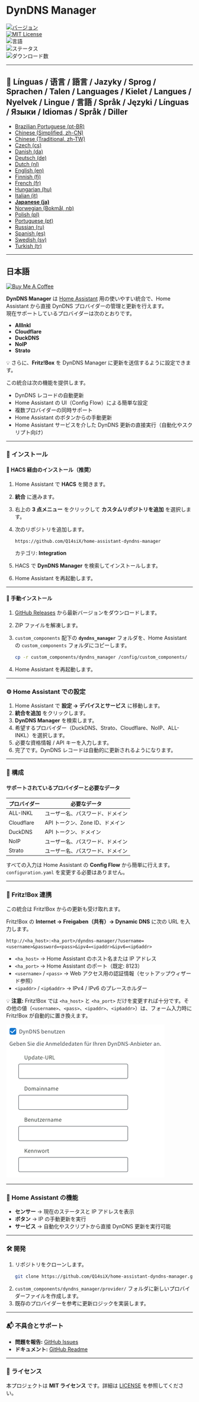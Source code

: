 # DynDNS Manager

[![バージョン](https://img.shields.io/github/v/release/Q14siX/home-assistant-dyndns-manager)](https://github.com/Q14siX/home-assistant-dyndns-manager/releases)  
[![MIT License](https://img.shields.io/badge/License-MIT-green.svg)](LICENSE)  
![言語](https://img.shields.io/badge/languages-20-blue.svg)  
![ステータス](https://img.shields.io/badge/status-stable-brightgreen.svg)  
![ダウンロード数](https://img.shields.io/github/downloads/Q14siX/home-assistant-dyndns-manager/total)

---

## 📌 Línguas / 语言 / 語言 / Jazyky / Sprog / Sprachen / Talen / Languages / Kielet / Langues / Nyelvek / Lingue / 言語 / Språk / Języki / Línguas / Языки / Idiomas / Språk / Diller
- [Brazilian Portuguese (pt-BR)](https://github.com/Q14siX/home-assistant-dyndns-manager/blob/main/README/README_PT-BR.md#portugues-brasileiro)
- [Chinese (Simplified, zh-CN)](https://github.com/Q14siX/home-assistant-dyndns-manager/blob/main/README/README_ZH-CN.md#简体中文)
- [Chinese (Traditional, zh-TW)](https://github.com/Q14siX/home-assistant-dyndns-manager/blob/main/README/README_ZH-TW.md#繁體中文)
- [Czech (cs)](https://github.com/Q14siX/home-assistant-dyndns-manager/blob/main/README/README_CS.md#czech)
- [Danish (da)](https://github.com/Q14siX/home-assistant-dyndns-manager/blob/main/README/README_DA.md#dansk)
- [Deutsch (de)](https://github.com/Q14siX/home-assistant-dyndns-manager/blob/main/README/README_DE.md#deutsch)
- [Dutch (nl)](https://github.com/Q14siX/home-assistant-dyndns-manager/blob/main/README/README_NL.md#dutch)
- [English (en)](https://github.com/Q14siX/home-assistant-dyndns-manager/blob/main/README/README_EN.md#english)
- [Finnish (fi)](https://github.com/Q14siX/home-assistant-dyndns-manager/blob/main/README/README_FI.md#suomi)
- [French (fr)](https://github.com/Q14siX/home-assistant-dyndns-manager/blob/main/README/README_FR.md#français)
- [Hungarian (hu)](https://github.com/Q14siX/home-assistant-dyndns-manager/blob/main/README/README_HU.md#magyar)
- [Italian (it)](https://github.com/Q14siX/home-assistant-dyndns-manager/blob/main/README/README_IT.md#italiano)
- [**Japanese (ja)**](https://github.com/Q14siX/home-assistant-dyndns-manager/blob/main/README/README_JA.md#日本語)
- [Norwegian (Bokmål, nb)](https://github.com/Q14siX/home-assistant-dyndns-manager/blob/main/README/README_NB.md#norsk)
- [Polish (pl)](https://github.com/Q14siX/home-assistant-dyndns-manager/blob/main/README/README_PL.md#polski)
- [Portuguese (pt)](https://github.com/Q14siX/home-assistant-dyndns-manager/blob/main/README/README_PT.md#português)
- [Russian (ru)](https://github.com/Q14siX/home-assistant-dyndns-manager/blob/main/README/README_RU.md#Русский)
- [Spanish (es)](https://github.com/Q14siX/home-assistant-dyndns-manager/blob/main/README/README_ES.md#español)
- [Swedish (sv)](https://github.com/Q14siX/home-assistant-dyndns-manager/blob/main/README/README_SV.md#svenska)
- [Turkish (tr)](https://github.com/Q14siX/home-assistant-dyndns-manager/blob/main/README/README_TR.md#türkçe)

---

## 日本語

[![Buy Me A Coffee](https://img.buymeacoffee.com/button-api/?text=Buy%20Stefan%20a%20tasty%20coffee&emoji=☕&slug=q14six&button_colour=FFDD00&font_colour=000000&font_family=Lato&outline_colour=000000&coffee_colour=ffffff)](https://buymeacoffee.com/q14six)

**DynDNS Manager** は [Home Assistant](https://www.home-assistant.io/) 用の使いやすい統合で、Home Assistant から直接 DynDNS プロバイダーの管理と更新を行えます。  
現在サポートしているプロバイダーは次のとおりです。

- **AllInkl**
- **Cloudflare**
- **DuckDNS**
- **NoIP**
- **Strato**

💡 さらに、**Fritz!Box** を DynDNS Manager に更新を送信するように設定できます。

この統合は次の機能を提供します。
- DynDNS レコードの自動更新
- Home Assistant の UI（Config Flow）による簡単な設定
- 複数プロバイダーの同時サポート
- Home Assistant のボタンからの手動更新
- Home Assistant サービスを介した DynDNS 更新の直接実行（自動化やスクリプト向け）

---

### 🚀 インストール

#### 🔹 HACS 経由のインストール（推奨）

1. Home Assistant で **HACS** を開きます。
2. **統合** に進みます。
3. 右上の **3 点メニュー** をクリックして **カスタムリポジトリを追加** を選択します。
4. 次のリポジトリを追加します。

   ```
   https://github.com/Q14siX/home-assistant-dyndns-manager
   ```

   カテゴリ: **Integration**

5. HACS で **DynDNS Manager** を検索してインストールします。
6. Home Assistant を再起動します。

---

#### 🔹 手動インストール

1. [GitHub Releases](https://github.com/Q14siX/home-assistant-dyndns-manager/releases) から最新バージョンをダウンロードします。
2. ZIP ファイルを解凍します。
3. `custom_components` 配下の **`dyndns_manager`** フォルダを、Home Assistant の `custom_components` フォルダにコピーします。

   ```bash
   cp -r custom_components/dyndns_manager /config/custom_components/
   ```

4. Home Assistant を再起動します。

---

### ⚙️ Home Assistant での設定

1. Home Assistant で **設定 → デバイスとサービス** に移動します。
2. **統合を追加** をクリックします。
3. **DynDNS Manager** を検索します。
4. 希望するプロバイダー（DuckDNS、Strato、Cloudflare、NoIP、ALL-INKL）を選択します。
5. 必要な資格情報 / API キーを入力します。
6. 完了です。DynDNS レコードは自動的に更新されるようになります。

---

### 📄 構成

#### サポートされているプロバイダーと必要なデータ

| プロバイダー | 必要なデータ |
|--------------|--------------|
| ALL-INKL     | ユーザー名、パスワード、ドメイン |
| Cloudflare   | API トークン、Zone ID、ドメイン |
| DuckDNS      | API トークン、ドメイン |
| NoIP         | ユーザー名、パスワード、ドメイン |
| Strato       | ユーザー名、パスワード、ドメイン |

すべての入力は Home Assistant の **Config Flow** から簡単に行えます。`configuration.yaml` を変更する必要はありません。

---

### 📡 Fritz!Box 連携

この統合は Fritz!Box からの更新も受け取れます。

Fritz!Box の **Internet → Freigaben（共有）→ Dynamic DNS** に次の URL を入力します。

```
http://<ha_host>:<ha_port>/dyndns-manager/?username=<username>&password=<pass>&ipv4=<ipaddr>&ipv6=<ip6addr>
```

- `<ha_host>` → Home Assistant のホスト名または IP アドレス
- `<ha_port>` → Home Assistant のポート（既定: 8123）
- `<username>` / `<pass>` → Web アクセス用の認証情報（セットアップウィザード参照）
- `<ipaddr>` / `<ip6addr>` → IPv4 / IPv6 のプレースホルダー

💡 **注意:** Fritz!Box では `<ha_host>` と `<ha_port>` だけを変更すれば十分です。その他の値（`<username>`、`<pass>`、`<ipaddr>`、`<ip6addr>`）は、フォーム入力時に Fritz!Box が自動的に置き換えます。

![FRITZ!BOX 入力フォーム](https://raw.githubusercontent.com/Q14siX/home-assistant-dyndns-manager/master/images/FRITZ!Box.png)

---

### 🔘 Home Assistant の機能

- **センサー** → 現在のステータスと IP アドレスを表示
- **ボタン** → IP の手動更新を実行
- **サービス** → 自動化やスクリプトから直接 DynDNS 更新を実行可能

---

### 🛠 開発

1. リポジトリをクローンします。
   ```bash
   git clone https://github.com/Q14siX/home-assistant-dyndns-manager.git
   ```
2. `custom_components/dyndns_manager/provider/` フォルダに新しいプロバイダーファイルを作成します。
3. 既存のプロバイダーを参考に更新ロジックを実装します。

---

### 📬 不具合とサポート

- **問題を報告:** [GitHub Issues](https://github.com/Q14siX/home-assistant-dyndns-manager/issues)  
- **ドキュメント:** [GitHub Readme](https://github.com/Q14siX/home-assistant-dyndns-manager)

---

### 📜 ライセンス

本プロジェクトは **MIT ライセンス** です。詳細は [LICENSE](https://github.com/Q14siX/home-assistant-dyndns-manager/blob/main/LICENSE) を参照してください。
